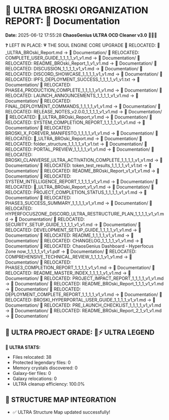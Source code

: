# 🌌 ULTRA BROSKI ORGANIZATION REPORT: 📝 Documentation
**Date:** 2025-06-12 17:55:28
**ChaosGenius ULTRA OCD Cleaner v3.0** 🧠💜🌌

❓ LEFT IN PLACE: 💗 THE SOUL ENGINE CORE UPGRADE
📁 RELOCATED: 🌌_ULTRA_BROski_Report.md → 📝 Documentation/
📁 RELOCATED: COMPLETE_USER_GUIDE_1_1_1_1_v1_v1.md → 📝 Documentation/
📁 RELOCATED: README_BROski_Report_1_v1_v1.md → 📝 Documentation/
📁 RELOCATED: DISCUSSION_1_1_1_1_v1_v1.md → 📝 Documentation/
📁 RELOCATED: DISCORD_SHOWCASE_1_1_1_1_v1_v1.md → 📝 Documentation/
📁 RELOCATED: IPFS_DEPLOYMENT_SUCCESS_1_1_1_1_v1_v1.txt → 📝 Documentation/
📁 RELOCATED: PHASE4_PRODUCTION_COMPLETE_1_1_1_1_v1_v1.md → 📝 Documentation/
📁 RELOCATED: LAUNCH_ANNOUNCEMENTS_1_1_1_1_v1_v1.md → 📝 Documentation/
📁 RELOCATED: FINAL_DEPLOYMENT_COMMANDS_1_1_1_1_v1_v1.md → 📝 Documentation/
📁 RELOCATED: RELEASE_NOTES_v2.0.0_1_1_1_1_v1_v1.md → 📝 Documentation/
📁 RELOCATED: 🌌_ULTRA_BROski_Report_v1.md → 📝 Documentation/
📁 RELOCATED: SYSTEM_COMPLETION_REPORT_1_1_1_1_v1_v1.md → 📝 Documentation/
📁 RELOCATED: BROSKI_X_FOREVER_MANIFESTO_1_1_1_1_v1_v1.md → 📝 Documentation/
📁 RELOCATED: 🌌_ULTRA_BROski_Report.md → 📝 Documentation/
📁 RELOCATED: folder_structure_1_1_1_1_v1_v1.txt → 📝 Documentation/
📁 RELOCATED: PORTAL_PREVIEW_1_1_1_1_v1_v1.md → 📝 Documentation/
📁 RELOCATED: BROSKI_CLANVERSE_ULTRA_ACTIVATION_COMPLETE_1_1_1_1_v1_v1.md → 📝 Documentation/
📁 RELOCATED: token_test_results_1_1_1_1_v1_v1.txt → 📝 Documentation/
📁 RELOCATED: README_BROski_Report_v1_v1_v1.md → 📝 Documentation/
📁 RELOCATED: SYSTEM_INTELLIGENCE_REPORT_1_1_1_1_v1_v1.md → 📝 Documentation/
📁 RELOCATED: 🌌_ULTRA_BROski_Report_v1_v1.md → 📝 Documentation/
📁 RELOCATED: PROJECT_COMPLETION_STATUS_1_1_1_1_v1_v1.md → 📝 Documentation/
📁 RELOCATED: PHASE3_SUCCESS_SUMMARY_1_1_1_1_v1_v1.md → 📝 Documentation/
📁 RELOCATED: HYPERFOCUSZONE_DISCORD_ULTRA_RESTRUCTURE_PLAN_1_1_1_1_v1_v1.md → 📝 Documentation/
📁 RELOCATED: SECURITY_SETUP_GUIDE_1_1_1_1_v1_v1.md → 📝 Documentation/
📁 RELOCATED: DEVELOPMENT_SETUP_GUIDE_1_1_1_1_v1_v1.md → 📝 Documentation/
📁 RELOCATED: README_1_1_1_1_v1_v1.md → 📝 Documentation/
📁 RELOCATED: CHANGELOG_1_1_1_1_v1_v1.md → 📝 Documentation/
📁 RELOCATED: ChaosGenius Dashboard - Hyperfocus Zone now_1_1_1_1_v1_v1.pdf → 📝 Documentation/
📁 RELOCATED: COMPREHENSIVE_TECHNICAL_REVIEW_1_1_1_1_v1_v1.md → 📝 Documentation/
📁 RELOCATED: PHASE3_COMPLETION_REPORT_1_1_1_1_v1_v1.md → 📝 Documentation/
📁 RELOCATED: README_MASTER_INDEX_1_1_1_1_v1_v1.md → 📝 Documentation/
📁 RELOCATED: PROJECT_IMPACT_REPORT_1_1_1_1_v1_v1.md → 📝 Documentation/
📁 RELOCATED: README_BROski_Report_1_1_1_v1_v1.md → 📝 Documentation/
📁 RELOCATED: DEPLOYMENT_COMPLETE_REPORT_1_1_1_1_v1_v1.md → 📝 Documentation/
📁 RELOCATED: BROSKI_HYPERPORTAL_USER_GUIDE_1_1_1_1_v1_v1.md → 📝 Documentation/
📁 RELOCATED: PRE_LAUNCH_CHECKLIST_1_1_1_1_v1_v1.md → 📝 Documentation/
📁 RELOCATED: README_BROski_Report_2_1_v1_v1.md → 📝 Documentation/

## 🌌 ULTRA PROJECT GRADE: 💯⚡ ULTRA LEGEND
**🧠 ULTRA STATS:**
- Files relocated: 38
- Protected legendary files: 0
- Memory crystals discovered: 0
- Galaxy-tier files: 0
- Galaxy relocations: 0
- ULTRA cleanup efficiency: 100.0%

## 🔄 STRUCTURE MAP INTEGRATION
- ✅ ULTRA Structure Map updated successfully!